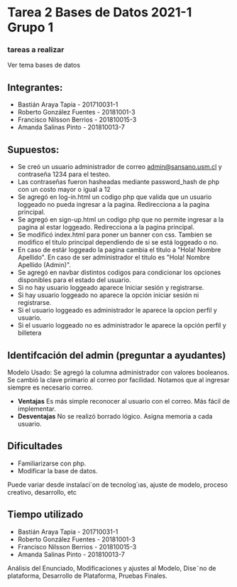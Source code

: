 # Tarea 2 Bases de Datos 2021-1 Grupo 1

### tareas a realizar 
Ver tema bases de datos

## Integrantes:
* Bastián Araya Tapia - 201710031-1
* Roberto González Fuentes - 20181001-3
* Francisco Nilsson Berrios - 201810015-3
* Amanda Salinas Pinto - 201810013-7

## Supuestos:
* Se creó un usuario administrador de correo admin@sansano.usm.cl y contraseña 1234 para el testeo. 
* Las contraseñas fueron hasheadas mediante password_hash de php con un costo mayor o igual a 12
* Se agregó en log-in.html un codigo php que valida que un usuario loggeado no pueda ingresar a la pagina. Redirecciona a la pagina principal.
* Se agregó en sign-up.html un codigo php que no permite ingresar a la pagina al estar loggeado. Redirecciona a la pagina principal.
* Se modificó index.html para poner un banner con css. Tambien se modifico el titulo principal dependiendo de si se está loggeado o no.
* En caso de estár loggeado la pagina cambia el titulo a "Hola! Nombre Apellido". En caso de ser administrador el titulo es "Hola! Nombre Apellido (Admin)". 
* Se agregó en navbar distintos codigos para condicionar los opciones disponibles para el estado del usuario.
* Si no hay usuario loggeado aparece Iniciar sesión y registrarse.
* Si hay usuario loggeado no aparece la opción iniciar sesión ni registrarse.
* Si el usuario loggeado es administrador le aparece la opcion perfil y usuario.
* Si el usuario loggeado no es administrador le aparece la opción perfil y billetera

## Identifcación del admin (preguntar a ayudantes)
Modelo Usado: Se agregó la columna administrador con valores booleanos. Se cambió la clave primario al correo por facilidad. Notamos que al ingresar siempre es necesario correo. 

* __Ventajas__ Es más simple reconocer al usuario con el correo. Más fácil de implementar.
* __Desventajas__ No se realizó borrado lógico. Asigna memoria a cada usuario.

## Dificultades
*  Familiarizarse con php.
*  Modificar la base de datos.

Puede variar desde instalaci´on de tecnolog´ıas, ajuste de modelo, proceso creativo,
desarrollo, etc
## Tiempo utilizado
* Bastián Araya Tapia - 201710031-1 
* Roberto González Fuentes - 20181001-3 
* Francisco Nilsson Berrios - 201810015-3 
* Amanda Salinas Pinto - 201810013-7 

Análisis del Enunciado, Modificaciones y ajustes al Modelo,
Dise˜no de plataforma, Desarrollo de Plataforma, Pruebas Finales.


